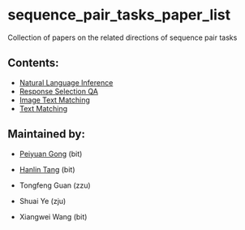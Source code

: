 # sequence_pair_tasks_paper_list
Collection of papers on the related directions of sequence pair tasks

## Contents:

* [Natural Language Inference](./natural-language-interference/nli-list.md)
* [Response Selection QA](./QA/QA-list.md)
* [Image Text Matching](./image-text-matching/itm-list.md)
* [Text Matching](./text-matching/tm-list.md)

## Maintained by:

* [Peiyuan Gong](https://github.com/XianYuGong) (bit) 

* [Hanlin Tang](https://github.com/hanlintang) (bit)

* Tongfeng Guan (zzu)

* Shuai Ye (zju) 

* Xiangwei Wang (bit) 

